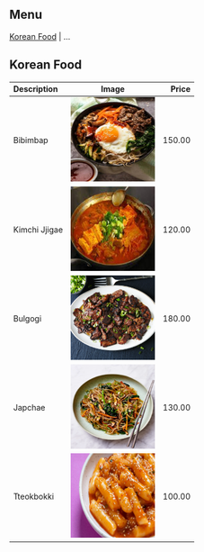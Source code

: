 ## Menu

[Korean Food](#korean-food) | ...

## Korean Food
| Description   |                                  Image                                   |  Price |
|:--------------|:------------------------------------------------------------------------:|-------:|
| Bibimbap      |   <img src="images/korean-food/bibimbap.jpg" width="150" height="150">   | 150.00 |
| Kimchi Jjigae | <img src="images/korean-food/kimchiJjigae.jpg" width="150" height="150"> | 120.00 |
| Bulgogi       |   <img src="images/korean-food/bulgogi.jpg" width="150" height="150">    | 180.00 |
| Japchae       |   <img src="images/korean-food/japchae.jpg" width="150" height="150">    | 130.00 |
| Tteokbokki    |  <img src="images/korean-food/tteokbokki.jpg" width="150" height="150">  | 100.00 |